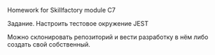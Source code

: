 Homework for Skillfactory module C7

Задание. Настроить тестовое окружение JEST

Можно склонировать репозиторий и вести разработку в нём либо создать свой собственный.
